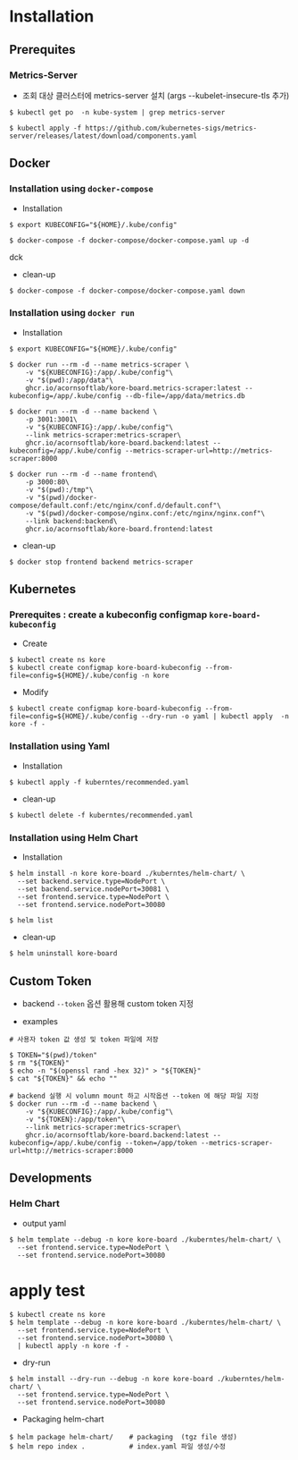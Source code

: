 # Installation

## Prerequites

### Metrics-Server

* 조회 대상 클러스터에 metrics-server 설치 (args --kubelet-insecure-tls 추가)

```
$ kubectl get po  -n kube-system | grep metrics-server

$ kubectl apply -f https://github.com/kubernetes-sigs/metrics-server/releases/latest/download/components.yaml
```

## Docker

### Installation using `docker-compose`

* Installation
```
$ export KUBECONFIG="${HOME}/.kube/config"

$ docker-compose -f docker-compose/docker-compose.yaml up -d
```
dck
* clean-up
```
$ docker-compose -f docker-compose/docker-compose.yaml down
```

### Installation using `docker run`

* Installation

```
$ export KUBECONFIG="${HOME}/.kube/config"

$ docker run --rm -d --name metrics-scraper \
    -v "${KUBECONFIG}:/app/.kube/config"\
    -v "$(pwd):/app/data"\
    ghcr.io/acornsoftlab/kore-board.metrics-scraper:latest --kubeconfig=/app/.kube/config --db-file=/app/data/metrics.db

$ docker run --rm -d --name backend \
    -p 3001:3001\
    -v "${KUBECONFIG}:/app/.kube/config"\
    --link metrics-scraper:metrics-scraper\
    ghcr.io/acornsoftlab/kore-board.backend:latest --kubeconfig=/app/.kube/config --metrics-scraper-url=http://metrics-scraper:8000

$ docker run --rm -d --name frontend\
    -p 3000:80\
    -v "$(pwd):/tmp"\
    -v "$(pwd)/docker-compose/default.conf:/etc/nginx/conf.d/default.conf"\
    -v "$(pwd)/docker-compose/nginx.conf:/etc/nginx/nginx.conf"\
    --link backend:backend\
    ghcr.io/acornsoftlab/kore-board.frontend:latest
```

* clean-up
```
$ docker stop frontend backend metrics-scraper
```

## Kubernetes

### Prerequites  : create a kubeconfig configmap `kore-board-kubeconfig`

* Create
```
$ kubectl create ns kore
$ kubectl create configmap kore-board-kubeconfig --from-file=config=${HOME}/.kube/config -n kore
```

* Modify

```
$ kubectl create configmap kore-board-kubeconfig --from-file=config=${HOME}/.kube/config --dry-run -o yaml | kubectl apply  -n kore -f -
```

### Installation using Yaml

* Installation
```
$ kubectl apply -f kuberntes/recommended.yaml
```

* clean-up
```
$ kubectl delete -f kuberntes/recommended.yaml
```

### Installation using Helm Chart


* Installation

```
$ helm install -n kore kore-board ./kuberntes/helm-chart/ \
  --set backend.service.type=NodePort \
  --set backend.service.nodePort=30081 \
  --set frontend.service.type=NodePort \
  --set frontend.service.nodePort=30080

$ helm list
```

* clean-up
```
$ helm uninstall kore-board
```

## Custom Token 

* backend `--token` 옵션 활용해 custom token 지정

* examples

```
# 사용자 token 값 생성 및 token 파일에 저장

$ TOKEN="$(pwd)/token"
$ rm "${TOKEN}"
$ echo -n "$(openssl rand -hex 32)" > "${TOKEN}"
$ cat "${TOKEN}" && echo ""

# backend 실행 시 volumn mount 하고 시작옵션 --token 에 해당 파일 지정 
$ docker run --rm -d --name backend \
    -v "${KUBECONFIG}:/app/.kube/config"\
    -v "${TOKEN}:/app/token"\
    --link metrics-scraper:metrics-scraper\
    ghcr.io/acornsoftlab/kore-board.backend:latest --kubeconfig=/app/.kube/config --token=/app/token --metrics-scraper-url=http://metrics-scraper:8000
```

## Developments

### Helm Chart

* output yaml

```
$ helm template --debug -n kore kore-board ./kuberntes/helm-chart/ \
  --set frontend.service.type=NodePort \
  --set frontend.service.nodePort=30080
```

# apply test

```
$ kubectl create ns kore
$ helm template --debug -n kore kore-board ./kuberntes/helm-chart/ \
  --set frontend.service.type=NodePort \
  --set frontend.service.nodePort=30080 \
  | kubectl apply -n kore -f -
```


* dry-run

```
$ helm install --dry-run --debug -n kore kore-board ./kuberntes/helm-chart/ \
  --set frontend.service.type=NodePort \
  --set frontend.service.nodePort=30080
```



* Packaging helm-chart

```
$ helm package helm-chart/    # packaging  (tgz file 생성)
$ helm repo index .           # index.yaml 파일 생성/수정
```
